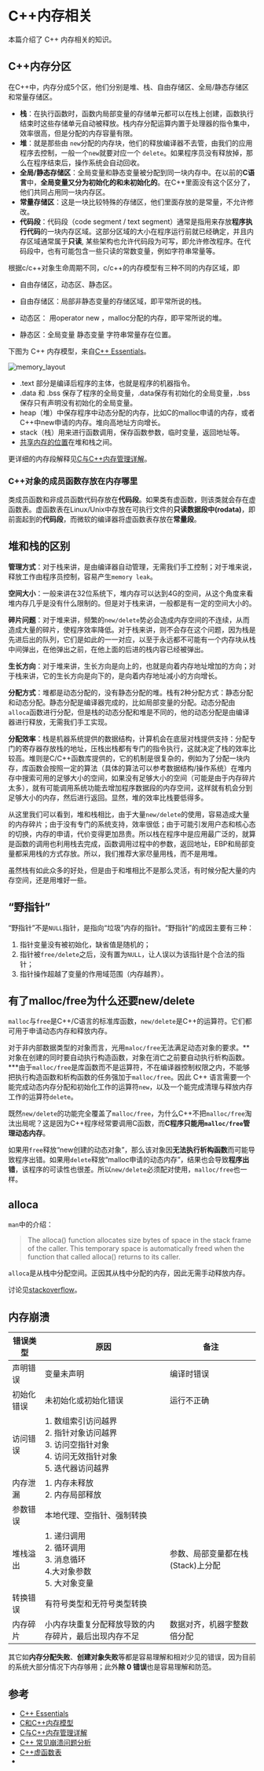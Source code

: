 # C++内存相关

本篇介绍了 C++ 内存相关的知识。

## C++内存分区

在C++中，内存分成5个区，他们分别是堆、栈、自由存储区、全局/静态存储区和常量存储区。

- **栈**：在执行函数时，函数内局部变量的存储单元都可以在栈上创建，函数执行结束时这些存储单元自动被释放。栈内存分配运算内置于处理器的指令集中，效率很高，但是分配的内存容量有限。
- **堆**：就是那些由 `new`分配的内存块，他们的释放编译器不去管，由我们的应用程序去控制，一般一个`new`就要对应一个 `delete`。如果程序员没有释放掉，那么在程序结束后，操作系统会自动回收。
- **全局/静态存储区**：全局变量和静态变量被分配到同一块内存中。在以前的**C语言**中，**全局变量又分为初始化的和未初始化的**。在C++里面没有这个区分了，他们共同占用同一块内存区。
- **常量存储区**：这是一块比较特殊的存储区，他们里面存放的是常量，不允许修改。
- **代码段**：代码段（code segment / text segment）通常是指用来存放**程序执行代码**的一块内存区域。这部分区域的大小在程序运行前就已经确定，并且内存区域通常属于**只读**, 某些架构也允许代码段为可写，即允许修改程序。在代码段中，也有可能包含一些只读的常数变量，例如字符串常量等。

根据c/c++对象生命周期不同，c/c++的内存模型有三种不同的内存区域，即

- 自由存储区，动态区、静态区。

- 自由存储区：局部非静态变量的存储区域，即平常所说的栈。
- 动态区： 用operator new ，malloc分配的内存，即平常所说的堆。

- 静态区：全局变量 静态变量 字符串常量存在位置。

下图为 C++ 内存模型，来自[C++ Essentials](https://cpp.tech-academy.co.uk/memory-layout/)。

![memory_layout](./memory_layout.png)



- .text 部分是编译后程序的主体，也就是程序的机器指令。
- .data 和 .bss 保存了程序的全局变量，.data保存有初始化的全局变量，.bss保存只有声明没有初始化的全局变量。
- heap（堆）中保存程序中动态分配的内存，比如C的malloc申请的内存，或者C++中new申请的内存。堆向高地址方向增长。
- stack（栈）用来进行函数调用，保存函数参数，临时变量，返回地址等。
- [共享内存的位置](../../system_programing/shared_memory/shared_memory.md)在堆和栈之间。

更详细的内存段解释见[C与C++内存管理详解](https://www.zdaiot.com/C/%E8%AF%AD%E6%B3%95/C%E4%B8%8EC++%E5%86%85%E5%AD%98%E7%AE%A1%E7%90%86%E8%AF%A6%E8%A7%A3/)。

### C++对象的成员函数存放在内存哪里

类成员函数和非成员函数代码存放在**代码段**。如果类有虚函数，则该类就会存在虚函数表。虚函数表在Linux/Unix中存放在可执行文件的**只读数据段中(rodata)**，即前面起到的**代码段**，而微软的编译器将虚函数表存放在**常量段**。

## 堆和栈的区别

**管理方式**：对于栈来讲，是由编译器自动管理，无需我们手工控制；对于堆来说，释放工作由程序员控制，容易产生`memory leak`。

**空间大小**：一般来讲在32位系统下，堆内存可以达到4G的空间，从这个角度来看堆内存几乎是没有什么限制的。但是对于栈来讲，一般都是有一定的空间大小的。

**碎片问题**：对于堆来讲，频繁的`new/delete`势必会造成内存空间的不连续，从而造成大量的碎片，使程序效率降低。对于栈来讲，则不会存在这个问题，因为栈是先进后出的队列，它们是如此的一一对应，以至于永远都不可能有一个内存块从栈中间弹出，在他弹出之前，在他上面的后进的栈内容已经被弹出。

**生长方向**：对于堆来讲，生长方向是向上的，也就是向着内存地址增加的方向；对于栈来讲，它的生长方向是向下的，是向着内存地址减小的方向增长。

**分配方式**：堆都是动态分配的，没有静态分配的堆。栈有2种分配方式：静态分配和动态分配。静态分配是编译器完成的，比如局部变量的分配。动态分配由`alloca`函数进行分配，但是栈的动态分配和堆是不同的，他的动态分配是由编译器进行释放，无需我们手工实现。

**分配效率**：栈是机器系统提供的数据结构，计算机会在底层对栈提供支持：分配专门的寄存器存放栈的地址，压栈出栈都有专门的指令执行，这就决定了栈的效率比较高。堆则是C/C++函数库提供的，它的机制是很复杂的，例如为了分配一块内存，库函数会按照一定的算法（具体的算法可以参考数据结构/操作系统）在堆内存中搜索可用的足够大小的空间，如果没有足够大小的空间（可能是由于内存碎片太多），就有可能调用系统功能去增加程序数据段的内存空间，这样就有机会分到足够大小的内存，然后进行返回。显然，堆的效率比栈要低得多。

从这里我们可以看到，堆和栈相比，由于大量`new/delete`的使用，容易造成大量的内存碎片；由于没有专门的系统支持，效率很低；由于可能引发用户态和核心态的切换，内存的申请，代价变得更加昂贵。所以栈在程序中是应用最广泛的，就算是函数的调用也利用栈去完成，函数调用过程中的参数，返回地址，EBP和局部变量都采用栈的方式存放。所以，我们推荐大家尽量用栈，而不是用堆。

虽然栈有如此众多的好处，但是由于和堆相比不是那么灵活，有时候分配大量的内存空间，还是用堆好一些。

## “野指针”

“野指针”不是`NULL`指针，是指向“垃圾”内存的指针。“野指针”的成因主要有三种：

1. 指针变量没有被初始化，缺省值是随机的；
2. 指针被`free/delete`之后，没有置为`NULL`，让人误以为该指针是个合法的指针；
3. 指针操作超越了变量的作用域范围（内存越界）。

## 有了malloc/free为什么还要new/delete

`malloc`与`free`是C++/C语言的标准库函数，`new/delete`是C++的运算符。它们都可用于申请动态内存和释放内存。

对于非内部数据类型的对象而言，光用`maloc/free`无法满足动态对象的要求。**对象在创建的同时要自动执行构造函数，对象在消亡之前要自动执行析构函数。***由于`malloc/free`是库函数而不是运算符，不在编译器控制权限之内，不能够把执行构造函数和析构函数的任务强加于`malloc/free`。因此 C++ 语言需要一个能完成动态内存分配和初始化工作的运算符`new`，以及一个能完成清理与释放内存工作的运算符`delete`。

既然`new/delete`的功能完全覆盖了`malloc/free`，为什么C++不把`malloc/free`淘汰出局呢？这是因为C++程序经常要调用C函数，而**C程序只能用`malloc/free`管理动态内存**。

如果用`free`释放“new创建的动态对象”，那么该对象因**无法执行析构函数**而可能导致程序出错。如果用`delete`释放“malloc申请的动态内存”，结果也会导致**程序出错**，该程序的可读性也很差。所以`new/delete`必须配对使用，`malloc/free`也一样。

## alloca

`man`中的介绍：

> The alloca() function allocates size bytes of space in the stack frame of the caller.  This temporary space is automatically freed when the function that called alloca() returns to its caller.

`alloca`是从栈中分配空间。正因其从栈中分配的内存，因此无需手动释放内存。

讨论见[stackoverflow](https://stackoverflow.com/questions/1018853/why-is-the-use-of-alloca-not-considered-good-practice)。

## 内存崩溃

| **错误类型** | **原因**                                                     | **备注**                          |
| ------------ | ------------------------------------------------------------ | --------------------------------- |
| 声明错误     | 变量未声明                                                   | 编译时错误                        |
| 初始化错误   | 未初始化或初始化错误                                         | 运行不正确                        |
| 访问错误     | 1. 数组索引访问越界<br/>2. 指针对象访问越界<br/>3. 访问空指针对象<br/>4. 访问无效指针对象<br/>5. 迭代器访问越界 |                                   |
| 内存泄漏     | 1. 内存未释放<br/>2. 内存局部释放                            |                                   |
| 参数错误     | 本地代理、空指针、强制转换                                   |                                   |
| 堆栈溢出     | 1. 递归调用<br/>2. 循环调用<br/>3. 消息循环<br/>4.大对象参数<br/>5. 大对象变量 | 参数、局部变量都在栈(Stack)上分配 |
| 转换错误     | 有符号类型和无符号类型转换                                   |                                   |
| 内存碎片     | 小内存块重复分配释放导致的内存碎片，最后出现内存不足         | 数据对齐，机器字整数倍分配        |

其它如**内存分配失败**、**创建对象失败**等都是容易理解和相对少见的错误，因为目前的系统大部分情况下内存够用；此外**除 0 错误**也是容易理解和防范。

## 参考

- [C++ Essentials](https://cpp.tech-academy.co.uk/memory-layout/)
- [C和C++内存模型](https://www.cnblogs.com/Stultz-Lee/p/6751522.html)
- [C与C++内存管理详解](https://www.zdaiot.com/C/%E8%AF%AD%E6%B3%95/C%E4%B8%8EC++%E5%86%85%E5%AD%98%E7%AE%A1%E7%90%86%E8%AF%A6%E8%A7%A3/)
- [C++ 常见崩溃问题分析](https://www.cnblogs.com/zhoug2020/p/6025388.html)
- [C++虚函数表](https://www.dazhuanlan.com/2019/12/07/5deb312988a07/)
- 